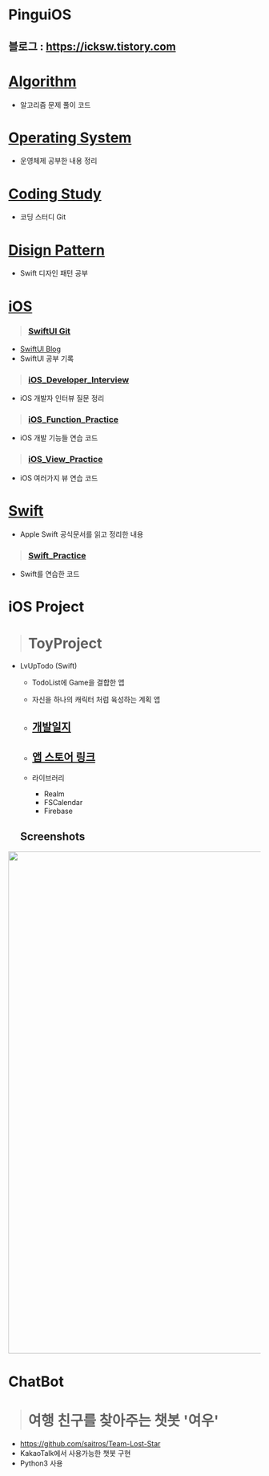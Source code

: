 # PinguiOS
## 블로그 : https://icksw.tistory.com

# [Algorithm](https://github.com/jaicoco/iOS_Study/tree/master/Algorithm)
 - 알고리즘 문제 풀이 코드
 
# [Operating System](https://github.com/jaicoco/iOS_Study/tree/master/Operating_System)
 - 운영체제 공부한 내용 정리

# [Coding Study](https://github.com/jaicoco/CodingStudy)
 - 코딩 스터디 Git

# [Disign Pattern](https://github.com/jaicoco/Swift_Design_Pattern_Study)
 - Swift 디자인 패턴 공부

# [iOS](https://github.com/jaicoco/iOS_Study/tree/master/iOS)
 > ### [SwiftUI Git](https://github.com/jaicoco/SwiftUI)
  - [SwiftUI Blog](https://icksw.tistory.com/category/iOS/SwiftUI)
  - SwiftUI 공부 기록
 > ### [iOS_Developer_Interview](https://github.com/jaicoco/iOS_Study/tree/master/iOS/iOS_Developer_Interview)
  - iOS 개발자 인터뷰 질문 정리
 > ### [iOS_Function_Practice](https://github.com/jaicoco/iOS_Study/tree/master/iOS/iOS_Funtion_Practice)
  - iOS 개발 기능들 연습 코드
 > ### [iOS_View_Practice](https://github.com/jaicoco/iOS_Study/tree/master/iOS/iOS_View_Practice)
  - iOS 여러가지 뷰 연습 코드
  
# [Swift](https://github.com/jaicoco/iOS_Study/tree/master/Swift)
 - Apple Swift 공식문서를 읽고 정리한 내용
 > ### [Swift_Practice](https://github.com/jaicoco/iOS_Study/tree/master/Swift/Swift_Practice)
  - Swift를 연습한 코드

# iOS Project
> # ToyProject
 - LvUpTodo (Swift)
   - TodoList에 Game을 결합한 앱
   - 자신을 하나의 캐릭터 처럼 육성하는 계획 앱
   - ## [개발일지](https://icksw.tistory.com/category/Toy%20Project/LvUpTodo)
   - ## [앱 스토어 링크](https://apps.apple.com/kr/app/lvup-todo-레벨을-올리는-todo-list/id1537835629)
   
   - 라이브러리
     - Realm
     - FSCalendar
     - Firebase
   
   Screenshots
   -----------
  <div>
 <img width = "1000" src="https://user-images.githubusercontent.com/43135067/113486780-58a16980-94ef-11eb-9700-6d974e6a3fc3.png">
 </div>
 

# ChatBot
> # 여행 친구를 찾아주는 챗봇 '여우'
 - https://github.com/saitros/Team-Lost-Star
  - KakaoTalk에서 사용가능한 챗봇 구현
  - Python3 사용

